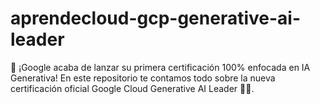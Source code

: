 # aprendecloud-gcp-generative-ai-leader
🚨 ¡Google acaba de lanzar su primera certificación 100% enfocada en IA Generativa!  En este repositorio te contamos todo sobre la nueva certificación oficial Google Cloud Generative AI Leader 🧠🤖.
